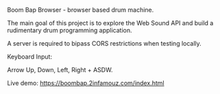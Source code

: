Boom Bap Browser - browser based drum machine.

The main goal of this project is to explore the Web Sound API and build a rudimentary drum programming application.

A server is required to bipass CORS restrictions when testing locally.

Keyboard Input:

Arrow Up, Down, Left, Right + ASDW.

Live demo: https://boombap.2infamouz.com/index.html
